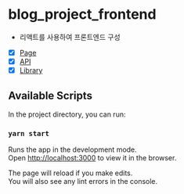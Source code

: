 # blog_project_frontend

- 리액트를 사용하여 프론트엔드 구성

- [x] [Page](./src/pages/)
- [x] [API](./src/api/)
- [x] [Library](./src/lib/)

## Available Scripts

In the project directory, you can run:

### `yarn start`

Runs the app in the development mode.\
Open [http://localhost:3000](http://localhost:3000) to view it in the browser.

The page will reload if you make edits.\
You will also see any lint errors in the console.
